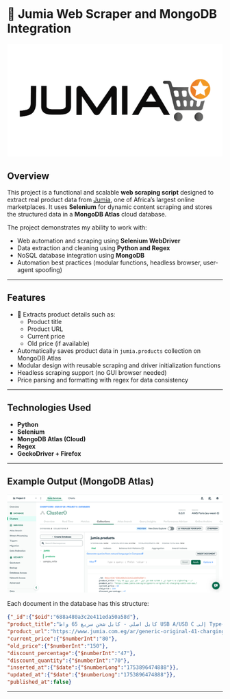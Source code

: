 
# 🛒 Jumia Web Scraper and MongoDB Integration

![Jumia Screenshot](assets/jumia.png)

## Overview

This project is a functional and scalable **web scraping script** designed to extract real product data from [Jumia](https://www.jumia.com.eg/ar), one of Africa’s largest online marketplaces. It uses **Selenium** for dynamic content scraping and stores the structured data in a **MongoDB Atlas** cloud database.

The project demonstrates my ability to work with:
- Web automation and scraping using **Selenium WebDriver**
- Data extraction and cleaning using **Python and Regex**
- NoSQL database integration using **MongoDB**
- Automation best practices (modular functions, headless browser, user-agent spoofing)

---

## Features

- 🚀 Extracts product details such as:
  - Product title
  - Product URL
  - Current price
  - Old price (if available)
- Automatically saves product data in `jumia.products` collection on MongoDB Atlas
- Modular design with reusable scraping and driver initialization functions
- Headless scraping support (no GUI browser needed)
- Price parsing and formatting with regex for data consistency

---

## Technologies Used

- **Python**
- **Selenium**
- **MongoDB Atlas (Cloud)**
- **Regex**
- **GeckoDriver + Firefox**

---

## Example Output (MongoDB Atlas)

![Database Screenshot](assets/mongo.png)

Each document in the database has this structure:

```json
{"_id":{"$oid":"688a480a3c2e411eda50a58d"},
"product_title":"كابل اصلي - كابل شحن سريع 65 واط USB A/USB C إلى Type-C & Lightning - SS272- كابل شحن جودة عالية 4*1 - كابل شحن ايفون - كابل شحن تايب سى - كابل شحن نينجا",
"product_url":"https://www.jumia.com.eg/ar/generic-original-41-charging-cable-usb-ausb-c-to-type-c-lightning-65w-fast-turbo-charging-cable-130124149.html",
"current_price":{"$numberInt":"80"},
"old_price":{"$numberInt":"150"},
"discount_percentage":{"$numberInt":"47"},
"discount_quantity":{"$numberInt":"70"},
"inserted_at":{"$date":{"$numberLong":"1753896474888"}},
"updated_at":{"$date":{"$numberLong":"1753896474888"}},
"published_at":false}
````

---
